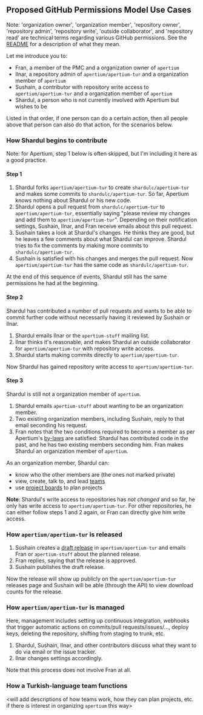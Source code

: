 ## Proposed GitHub Permissions Model Use Cases

Note: 'organization owner', 'organization member', 'repository owner',
'repository admin', 'repository write', 'outside collaborator', and 'repository
read' are technical terms regarding various GitHub permissions. See the
[README][1] for a description of what they mean.

Let me introduce you to:
 * Fran, a member of the PMC and a organization owner of `apertium`
 * Ilnar, a repository admin of `apertium/apertium-tur` and a organization member
of `apertium`
 * Sushain, a contributor with repository write access to `apertium/apertium-tur`
and a organization member of `apertium`
 * Shardul, a person who is not currently involved with Apertium but wishes to be

Listed in that order, if one person can do a certain action, then all people
above that person can also do that action, for the scenarios below.

### How Shardul begins to contribute

Note: for Apertium, step 1 below is often skipped, but I'm including it here as
a good practice.

#### Step 1

1. Shardul forks `apertium/apertium-tur` to create `shardulc/apertium-tur` and makes some
commits to `shardulc/apertium-tur`. So far, Apertium knows nothing about Shardul or his
new code.
1. Shardul opens a pull request from `shardulc/apertium-tur` to `apertium/apertium-tur`,
essentially saying "please review my changes and add them to
`apertium/apertium-tur`". Depending on their notification settings, Sushain, Ilnar,
and Fran receive emails about this pull request.
1. Sushain takes a look at Shardul's changes. He thinks they are good, but he leaves a
few comments about what Shardul can improve. Shardul tries to fix the comments by making
more commits to `shardulc/apertium-tur`.
1. Sushain is satisfied with his changes and merges the pull request. Now
`apertium/apertium-tur` has the same code as `shardulc/apertium-tur`.

At the end of this sequence of events, Shardul still has the same permissions he had
at the beginning.

#### Step 2

Shardul has contributed a number of pull requests and wants to be able to commit
further code without necessarily having it reviewed by Sushain or Ilnar.

1. Shardul emails Ilnar or the `apertium-stuff` mailing list.
1. Ilnar thinks it's reasonable, and makes Shardul an outside collaborator for
`apertium/apertium-tur` with repository write access.
1. Shardul starts making commits directly to `apertium/apertium-tur`.

Now Shardul has gained repository write access to `apertium/apertium-tur`.

#### Step 3

Shardul is still not a organization member of `apertium`.

1. Shardul emails `apertium-stuff` about wanting to be an organization member.
1. Two existing organization members, including Sushain, reply to that email
seconding his request.
1. Fran notes that the two conditions required to become a member as per
Apertium's [by-laws][2] are satisfied: Shardul has contributed code in the past, and he
has two existing members seconding him. Fran makes Shardul an organization member of
`apertium`.

As an organization member, Shardul can:
 * know who the other members are (the ones not marked private)
 * view, create, talk to, and lead [teams][3]
 * use [project boards][4] to plan projects

**Note**: Shardul's write access to repositories has *not changed* and so far, he only has write
access to `apertium/apertium-tur`. For other repositories, he can either follow
steps 1 and 2 again, or Fran can directly give him write access.


### How `apertium/apertium-tur` is released

1. Sushain creates a [draft release][5] in `apertium/apertium-tur` and emails Fran or
`apertium-stuff` about the planned release.
1. Fran replies, saying that the release is approved.
1. Sushain publishes the draft release.

Now the release will show up publicly on the `apertium/apertium-tur` releases
page and Sushain will be able (through the API) to view download counts for the
release.


### How `apertium/apertium-tur` is managed

Here, management includes setting up continuous integration, webhooks that
trigger automatic actions on commits/pull requests/issues/..., deploy keys,
deleting the repository, shifting from staging to trunk, etc.

1. Shardul, Sushain, Ilnar, and other contributors discuss what they want to do via email
or the issue tracker.
1. Ilnar changes settings accordingly.

Note that this process does not involve Fran at all.


### How a Turkish-language team functions

<will add descriptions of how teams work, how they can plan projects, etc. if
there is interest in organizing `apertium` this way>


  [1]: https://github.com/sushain97/apertium-on-github#organization
  [2]: http://wiki.apertium.org/wiki/By-laws
  [3]: https://help.github.com/articles/about-teams/
  [4]: https://help.github.com/articles/about-project-boards/
  [5]: https://help.github.com/articles/about-releases/
